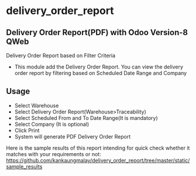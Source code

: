 # delivery_order_report
## Delivery Order Report(PDF) with Odoo Version-8 QWeb
Delivery Order Report based on Filter Criteria
- This module add the Delivery Order Report. You can view the delivery order report by filtering based on Scheduled Date Range and Company

## Usage
- Select Warehouse
- Select Delivery Order Report(Warehouse>Traceability)
- Select Scheduled From and To Date Range(It is mandatory)
- Select Company (It is optional)
- Click Print
- System will generate PDF Delivery Order Report

Here is the sample results of this report intending for quick check whether it matches with your requirements or not:
https://github.com/kankaungmalay/delivery_order_report/tree/master/static/sample_results